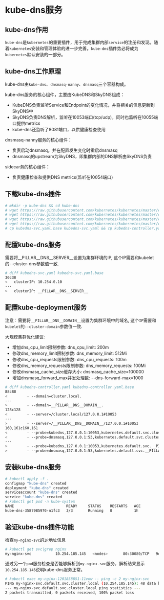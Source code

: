 # kube-dns服务
## kube-dns作用

`kube-dns`是`kubernetes`的重要插件，用于完成集群内部`service`的注册和发现。随着`kubernetes`安装和管理体验的进一步完善，`kube-dns`插件势必将成为`kubernetes`默认安装的一部分。

## kube-dns工作原理

kube-dns由`kube-dns`、`dnsmasq-nanny`、`dnsmasq`三个容器构成。

kube-dns服务的核心组件，主要由KubeDNS和SkyDNS组成：

+ KubeDNS负责监听Service和Endpoint的变化情况，并将相关的信息更新到SkyDNS中
+ SkyDNS负责DNS解析，监听在10053端口(tcp/udp)，同时也监听在10055端口提供metrics
+ kube-dns还监听了8081端口，以供健康检查使用

dnsmasq-nanny服务的核心组件：
+ 负责启动dnsmasq，并在配置发生变化时重启dnsmasq
+ dnsmasq的upstream为SkyDNS，即集群内部的DNS解析由SkyDNS负责

sidecar务的核心组件：
+ 负责健康检查和提供DNS metrics(监听在10054端口)

## 下载kube-dns插件

``` bash
# mkdir -p kube-dns && cd kube-dns
# wget https://raw.githubusercontent.com/kubernetes/kubernetes/master/cluster/addons/dns/kubedns-sa.yaml
# wget https://raw.githubusercontent.com/kubernetes/kubernetes/master/cluster/addons/dns/kubedns-cm.yaml
# wget https://raw.githubusercontent.com/kubernetes/kubernetes/master/cluster/addons/dns/kubedns-svc.yaml.base
# wget https://raw.githubusercontent.com/kubernetes/kubernetes/master/cluster/addons/dns/kubedns-controller.yaml.base
# cp kubedns-svc.yaml.base kubedns-svc.yaml && cp kubedns-controller.yaml.base kubedns-controller.yaml
```

## 配置kube-dns服务

需要将__PILLAR__DNS__SERVER__设置为集群环境的IP, 这个IP需要和kubelet的--cluster-dns参数值一致.


``` bash
# diff kubedns-svc.yaml kubedns-svc.yaml.base 
30c30
<   clusterIP: 10.254.0.10
---
>   clusterIP: __PILLAR__DNS__SERVER__
```

## 配置kube-deployment服务

注意：需要将`__PILLAR__DNS__DOMAIN__`设置为集群环境中的域名, 这个`IP`需要和`kubelet`的`--cluster-domain`参数值一致.

大规模集群优化建议: 
+ 增加dns_cpu_limit限制参数: dns_cpu_limit: 200m
+ 修改dns_memory_limit限制参数: dns_memory_limit: 512Mi
+ 修改dns_cpu_requests限制参数: dns_cpu_requests: 100m
+ 修改dns_memory_requests限制参数: dns_memory_requests: 100Mi
+ 修改dnsmasq_cache_size缓存大小: dnsmasq_cache_size=100000
+ 增加dnsmasq_forward_max并发处理数: --dns-forward-max=1000

``` bash
# diff kubedns-controller.yaml kubedns-controller.yaml.base
88c88
<         - --domain=cluster.local.
---
>         - --domain=__PILLAR__DNS__DOMAIN__.
128c128
<         - --server=/cluster.local/127.0.0.1#10053
---
>         - --server=/__PILLAR__DNS__DOMAIN__/127.0.0.1#10053
160,161c160,161
<         - --probe=kubedns,127.0.0.1:10053,kubernetes.default.svc.cluster.local,5,A
<         - --probe=dnsmasq,127.0.0.1:53,kubernetes.default.svc.cluster.local,5,A
---
>         - --probe=kubedns,127.0.0.1:10053,kubernetes.default.svc.__PILLAR__DNS__DOMAIN__,5,A
>         - --probe=dnsmasq,127.0.0.1:53,kubernetes.default.svc.__PILLAR__DNS__DOMAIN__,5,A
```

## 安装kube-dns服务

``` bash
# kubectl apply -f .
configmap "kube-dns" created
deployment "kube-dns" created
serviceaccount "kube-dns" created
service "kube-dns" created
# kubectl get pod -n kube-system
NAME                        READY     STATUS    RESTARTS   AGE
kube-dns-3587985970-n1fc3   3/3       Running   0          1h
```
## 验证kube-dns插件功能

检查`my-nginx-svc`的`IP`地址信息

``` bash
# kubectl get svc|grep nginx    
my-nginx-svc           10.254.185.145   <nodes>       80:30080/TCP   9d
```

通过另一个`pod`服务检查是否能够解析到`my-nginx-svc`服务，解析结果显示`10.254.185.145`说明kube-dns服务正常。

``` bash
# kubectl exec my-nginx-1201858851-11vnw -- ping -c 2 my-nginx-svc
PING my-nginx-svc.default.svc.cluster.local (10.254.185.145): 48 data bytes
--- my-nginx-svc.default.svc.cluster.local ping statistics ---
2 packets transmitted, 0 packets received, 100% packet loss
```
